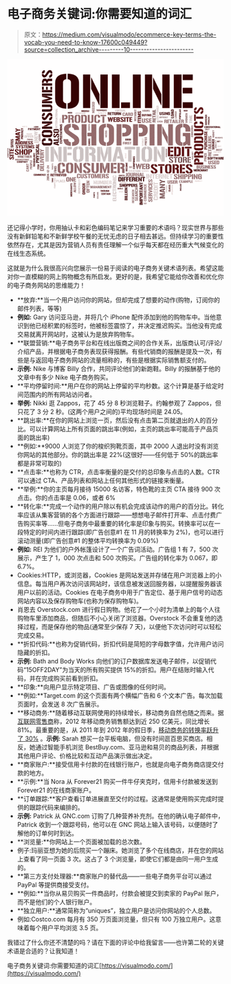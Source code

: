 # 电子商务关键词:你需要知道的词汇

> 原文：<https://medium.com/visualmodo/ecommerce-key-terms-the-vocab-you-need-to-know-17600c049449?source=collection_archive---------10----------------------->

![](img/61c03d24fe6090b3d49e5ef89d38be82.png)

还记得小学时，你用抽认卡和彩色编码笔记来学习重要的术语吗？现实世界与那些没有新鲜铅笔和不新鲜学校午餐的无忧无虑的日子相去甚远。但持续学习的重要性依然存在，尤其是因为营销人员有责任理解一个似乎每天都在经历重大气候变化的在线生态系统。

这就是为什么我很高兴向您展示一份易于阅读的电子商务关键术语列表。希望这能对你一直模糊的网上购物概念有所启发。更好的是，我希望它能给你改善和优化你的电子商务网站的思维能力！

*   **放弃:**当一个用户访问你的网站，但却完成了想要的动作(购物，订阅你的邮件列表，等等)
*   **例如:** Gary 访问亚马逊，并将几个 iPhone 配件添加到他的购物车中。当他意识到他已经积累的标签时，他被标签震惊了，并决定推迟购买。当他没有完成交易就离开网站时，这被认为是放弃购物车。
*   **联盟营销:**电子商务平台和在线出版商之间的合作关系，出版商认可/评论/介绍产品，并根据电子商务表现获得报酬。有些代销商的报酬是提及一次，有些是与返回电子商务网站的流量相称的，有些是根据实际销售额支付的。
*   **示例:** Nike 与博客 Billy 合作，共同评论他们的新跑鞋。Billy 的报酬基于他的文章中有多少 Nike 电子商务购买。
*   **平均停留时间:**用户在你的网站上停留的平均秒数。这个计算是基于给定时间范围内的所有网站访问者。
*   **举例:** Nikki 逛 Zappos，花了 45 分 8 秒浏览鞋子。约翰参观了 Zappos，但只花了 3 分 2 秒。(这两个用户之间的)平均现场时间是 24.05。
*   **跳出率:**在你的网站上浏览一页，然后没有点击第二页就退出的人的百分比。可以计算网站上所有页面的跳出率(例如，主页的跳出率可能高于产品页面的跳出率)
*   **例如:**9000 人浏览了你的梭织狗靴页面，其中 2000 人退出时没有浏览你网站的其他部分。你的跳出率是 22%(这很好——任何低于 50%的跳出率都是非常可取的)
*   **点击率:**也称为 CTR，点击率衡量的是交付的总印象与点击的人数。CTR 可以通过 CTA、产品列表和网站上任何其他形式的链接来衡量。
*   **举例:**你的主页每月接待 15000 名访客，特色靴的主页 CTA 接待 900 次点击。你的点击率是 0.06，或者 6%
*   **转化率:**完成一个动作的用户除以有机会完成该动作的用户的百分比。转化率应该从集客营销的各个方面进行跟踪——想想电子邮件打开率、点击付费广告购买率等……但电子商务中最重要的转化率是印象与购买。转换率可以在一段特定的时间内进行跟踪(即广告创意#1 在 11 月的转换率为 2%)，也可以进行滚动测量(即广告创意#1 的整体平均转换率为 0.09%)
*   **例如:** REI 为他们的户外帐篷设计了一个广告词活动。广告组 1 有 7，500 次展示，产生了 1，000 次点击和 500 次购买。广告组的转化率为 0.067，即 6.7%。
*   Cookies:HTTP，或浏览器，Cookies 是网站发送并存储在用户浏览器上的小信息。每当用户再次访问该网站时，该信息被发送回服务器，以提醒服务器该用户以前的活动。Cookies 在电子商务中用于广告定位、基于用户信号的动态网站内容以及保存购物车(也称为保存购物车)。
*   肖恩去 Overstock.com 进行假日购物。他花了一个小时为清单上的每个人往购物车里添加商品，但随后不小心关闭了浏览器。Overstock 不会重复他的选择过程，而是保存他的物品(通常至少保存 7 天)，以便他下次访问时可以轻松完成交易。
*   **折扣代码:**也称为促销代码，折扣代码是简短的字母数字值，允许用户访问隐藏的折扣。
*   **示例:** Bath and Body Works 向他们的订户数据库发送电子邮件，以促销代码“15OFF2DAY”为当天的所有购买提供 15%的折扣。用户在结账时输入代码，并在完成购买前看到折扣。
*   **印象:**向用户显示特定项目、广告或图像的任何时间。
*   **例如:**Target.com 的这个页面有两个横幅广告和 6 个文本广告。每次加载页面时，会发送 8 次广告展示。
*   **移动商务:**随着移动互联网使用的持续增长，移动商务自然也随之而来。据[互联网零售商](http://www.internetretailer.com/2013/01/10/m-commerce-sales-near-25-billion-2012-81)称，2012 年移动商务销售额达到近 250 亿美元，同比增长 81%。最重要的是，从 2011 年到 2012 年的假日季，[移动商务的转换率跃升了 30%](http://seekingalpha.com/article/1116251-holiday-mobile-commerce-boom-one-third-of-e-commerce-traffic-was-mobile-sales-up-171) 。**示例:** Sarah 想买一台平板电脑，但没有时间逛百思买商店。相反，她通过智能手机浏览 BestBuy.com、亚马逊和易贝的商品列表，并根据其他用户评论、价格比较和互动产品演示做出决定。
*   **商家账户:**接受信用卡付款的在线银行账户，也就是向电子商务商店提交付款的地方。
*   **示例:**当 Nora 从 Forever21 购买一件牛仔夹克时，信用卡付款被发送到 Forever21 的在线商家账户。
*   **订单跟踪:**客户查看订单进展直至交付的过程。这通常是使用购买完成时提供的跟踪代码来编排的。
*   **示例:** Patrick 从 GNC.com 订购了几种营养补充剂。在他的确认电子邮件中，Patrick 收到一个跟踪号码，他可以在 GNC 网站上输入该号码，以便随时了解他的订单何时到达。
*   **浏览量:**你网站上一个页面被加载的总次数。
*   例子:玛丽亚想为她的后院买一个蹦床。她浏览了多个在线商店，并在您的网站上查看了同一页面 3 次。这占了 3 个浏览量，即使它们都是由同一用户生成的。
*   **第三方支付处理器:**商家账户的替代品——一些电子商务平台可以通过 PayPal 等提供商接受支付。
*   **例如:**当你从易贝购买一件商品时，付款会被提交到卖家的 PayPal 账户，而不是他们的个人银行账户。
*   **独立用户:**通常简称为“uniques”，独立用户是访问你网站的个人总数。
*   例如:Costco.com 每月有 350 万页面浏览量，但只有 100 万独立用户。这意味着每个用户平均浏览 3.5 页。

我错过了什么你还不清楚的吗？请在下面的评论中给我留言——也许第二轮的关键术语是合适的？让我知道！

电子商务关键词:你需要知道的词汇[https://visualmodo.com/](https://visualmodo.com/)